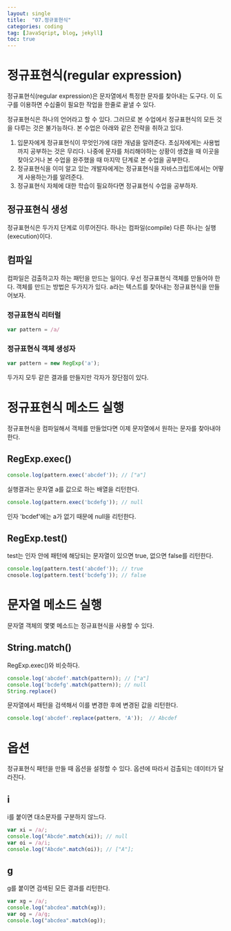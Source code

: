 ```yaml
---
layout: single
title:  "07.정규표현식"
categories: coding
tag: [JavaSqript, blog, jekyll]
toc: true
---
```


# 정규표현식(regular expression)
정규표현식(regular expression)은 문자열에서 특정한 문자를 찾아내는 도구다. 이 도구를 이용하면 수십줄이 필요한 작업을 한줄로 끝낼 수 있다. 

정규표현식은 하나의 언어라고 할 수 있다. 그러므로 본 수업에서 정규표현식의 모든 것을 다루는 것은 불가능하다. 본 수업은 아래와 같은 전략을 취하고 있다.

1. 입문자에게 정규표현식이 무엇인가에 대한 개념을 알려준다. 초심자에게는 사용법까지 공부하는 것은 무리다. 나중에 문자를 처리해야하는 상황이 생겼을 때 이곳을 찾아오거나 본 수업을 완주했을 때 마지막 단계로 본 수업을 공부한다.
2. 정규표현식을 이미 알고 있는 개발자에게는 정규표현식을 자바스크립트에서는 어떻게 사용하는가를 알려준다. 
3. 정규표현식 자체에 대한 학습이 필요하다면 정규표현식 수업을 공부하자.

## 정규표현식 생성
정규표현식은 두가지 단계로 이루어진다. 하나는 컴파일(compile) 다른 하나는 실행(execution)이다.  


## 컴파일

컴파일은 검출하고자 하는 패턴을 만드는 일이다. 우선 정규표현식 객체를 만들어야 한다. 객체를 만드는 방법은 두가지가 있다. a라는 텍스트를 찾아내는 정규표현식을 만들어보자.

### 정규표현식 리터럴
```javascript
var pattern = /a/
```
### 정규표현식 객체 생성자
```javascript
var pattern = new RegExp('a');
```
두가지 모두 같은 결과를 만들지만 각자가 장단점이 있다. 

# 정규표현식 메소드 실행
정규표현식을 컴파일해서 객체를 만들었다면 이제 문자열에서 원하는 문자를 찾아내야 한다. 

## RegExp.exec()
```javascript
console.log(pattern.exec('abcdef')); // ["a"]
```
실행결과는 문자열 a를 값으로 하는 배열을 리턴한다.

```javascript
console.log(pattern.exec('bcdefg')); // null
```
인자 'bcdef'에는 a가 없기 때문에 null을 리턴한다.

## RegExp.test()
test는 인자 안에 패턴에 해당되는 문자열이 있으면 true, 없으면 false를 리턴한다.

```javascript
console.log(pattern.test('abcdef')); // true
cnosole.log(pattern.test('bcdefg')); // false
```

# 문자열 메소드 실행
문자열 객체의 몇몇 메소드는 정규표현식을 사용할 수 있다. 

## String.match()
RegExp.exec()와 비슷하다.

```javascript
console.log('abcdef'.match(pattern)); // ["a"]
console.log('bcdefg'.match(pattern)); // null
String.replace()
```
문자열에서 패턴을 검색해서 이를 변경한 후에 변경된 값을 리턴한다.

```javascript
console.log('abcdef'.replace(pattern, 'A'));  // Abcdef
```
# 옵션
정규표현식 패턴을 만들 때 옵션을 설정할 수 있다. 옵션에 따라서 검출되는 데이터가 달라진다.

## i
i를 붙이면 대소문자를 구분하지 않느다.

```javascript
var xi = /a/;
console.log("Abcde".match(xi)); // null
var oi = /a/i;
console.log("Abcde".match(oi)); // ["A"];
```
## g
g를 붙이면 검색된 모든 결과를 리턴한다.

```javascript
var xg = /a/;
console.log("abcdea".match(xg));
var og = /a/g;
console.log("abcdea".match(og));
```